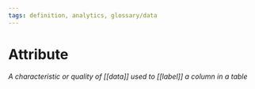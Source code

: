 ```yaml
---
tags: definition, analytics, glossary/data
---
```

#  Attribute
*A characteristic or quality of [[data]] used to [[label]] a column in a table*